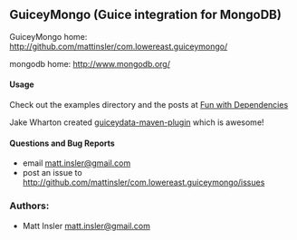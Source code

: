 ## GuiceyMongo (Guice integration for MongoDB) ##

GuiceyMongo home: http://github.com/mattinsler/com.lowereast.guiceymongo/

mongodb home: http://www.mongodb.org/

#### Usage
Check out the examples directory and the posts at [Fun with Dependencies](http://www.mattinsler.com)

Jake Wharton created [guiceydata-maven-plugin](http://github.com/JakeWharton/guiceydata-maven-plugin) which is awesome!

#### Questions and Bug Reports
 * email matt.insler@gmail.com
 * post an issue to http://github.com/mattinsler/com.lowereast.guiceymongo/issues

### Authors:
 * Matt Insler       matt.insler@gmail.com
